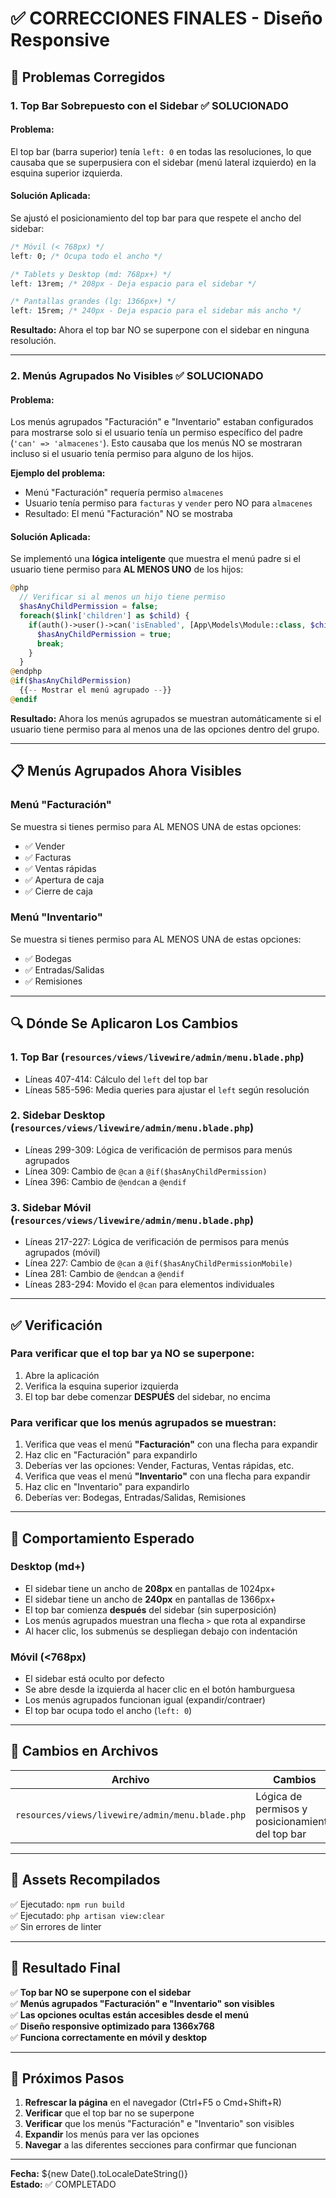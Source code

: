 # ✅ CORRECCIONES FINALES - Diseño Responsive

## 🔧 Problemas Corregidos

### 1. **Top Bar Sobrepuesto con el Sidebar** ✅ SOLUCIONADO

#### Problema:
El top bar (barra superior) tenía `left: 0` en todas las resoluciones, lo que causaba que se superpusiera con el sidebar (menú lateral izquierdo) en la esquina superior izquierda.

#### Solución Aplicada:
Se ajustó el posicionamiento del top bar para que respete el ancho del sidebar:

```css
/* Móvil (< 768px) */
left: 0; /* Ocupa todo el ancho */

/* Tablets y Desktop (md: 768px+) */
left: 13rem; /* 208px - Deja espacio para el sidebar */

/* Pantallas grandes (lg: 1366px+) */
left: 15rem; /* 240px - Deja espacio para el sidebar más ancho */
```

**Resultado:** Ahora el top bar NO se superpone con el sidebar en ninguna resolución.

---

### 2. **Menús Agrupados No Visibles** ✅ SOLUCIONADO

#### Problema:
Los menús agrupados "Facturación" e "Inventario" estaban configurados para mostrarse solo si el usuario tenía un permiso específico del padre (`'can' => 'almacenes'`). Esto causaba que los menús NO se mostraran incluso si el usuario tenía permiso para alguno de los hijos.

**Ejemplo del problema:**
- Menú "Facturación" requería permiso `almacenes`
- Usuario tenía permiso para `facturas` y `vender` pero NO para `almacenes`
- Resultado: El menú "Facturación" NO se mostraba

#### Solución Aplicada:
Se implementó una **lógica inteligente** que muestra el menú padre si el usuario tiene permiso para **AL MENOS UNO** de los hijos:

```php
@php
  // Verificar si al menos un hijo tiene permiso
  $hasAnyChildPermission = false;
  foreach($link['children'] as $child) {
    if(auth()->user()->can('isEnabled', [App\Models\Module::class, $child['can'] ?? $link['can']])) {
      $hasAnyChildPermission = true;
      break;
    }
  }
@endphp
@if($hasAnyChildPermission)
  {{-- Mostrar el menú agrupado --}}
@endif
```

**Resultado:** Ahora los menús agrupados se muestran automáticamente si el usuario tiene permiso para al menos una de las opciones dentro del grupo.

---

## 📋 Menús Agrupados Ahora Visibles

### **Menú "Facturación"**
Se muestra si tienes permiso para AL MENOS UNA de estas opciones:
- ✅ Vender
- ✅ Facturas
- ✅ Ventas rápidas
- ✅ Apertura de caja
- ✅ Cierre de caja

### **Menú "Inventario"**
Se muestra si tienes permiso para AL MENOS UNA de estas opciones:
- ✅ Bodegas
- ✅ Entradas/Salidas
- ✅ Remisiones

---

## 🔍 Dónde Se Aplicaron Los Cambios

### 1. **Top Bar** (`resources/views/livewire/admin/menu.blade.php`)
- Líneas 407-414: Cálculo del `left` del top bar
- Líneas 585-596: Media queries para ajustar el `left` según resolución

### 2. **Sidebar Desktop** (`resources/views/livewire/admin/menu.blade.php`)
- Líneas 299-309: Lógica de verificación de permisos para menús agrupados
- Línea 309: Cambio de `@can` a `@if($hasAnyChildPermission)`
- Línea 396: Cambio de `@endcan` a `@endif`

### 3. **Sidebar Móvil** (`resources/views/livewire/admin/menu.blade.php`)
- Líneas 217-227: Lógica de verificación de permisos para menús agrupados (móvil)
- Línea 227: Cambio de `@can` a `@if($hasAnyChildPermissionMobile)`
- Línea 281: Cambio de `@endcan` a `@endif`
- Líneas 283-294: Movido el `@can` para elementos individuales

---

## ✅ Verificación

### Para verificar que el top bar ya NO se superpone:
1. Abre la aplicación
2. Verifica la esquina superior izquierda
3. El top bar debe comenzar **DESPUÉS** del sidebar, no encima

### Para verificar que los menús agrupados se muestran:
1. Verifica que veas el menú **"Facturación"** con una flecha para expandir
2. Haz clic en "Facturación" para expandirlo
3. Deberías ver las opciones: Vender, Facturas, Ventas rápidas, etc.
4. Verifica que veas el menú **"Inventario"** con una flecha para expandir
5. Haz clic en "Inventario" para expandirlo
6. Deberías ver: Bodegas, Entradas/Salidas, Remisiones

---

## 🎯 Comportamiento Esperado

### **Desktop (md+)**
- El sidebar tiene un ancho de **208px** en pantallas de 1024px+
- El sidebar tiene un ancho de **240px** en pantallas de 1366px+
- El top bar comienza **después** del sidebar (sin superposición)
- Los menús agrupados muestran una flecha `>` que rota al expandirse
- Al hacer clic, los submenús se despliegan debajo con indentación

### **Móvil (<768px)**
- El sidebar está oculto por defecto
- Se abre desde la izquierda al hacer clic en el botón hamburguesa
- Los menús agrupados funcionan igual (expandir/contraer)
- El top bar ocupa todo el ancho (`left: 0`)

---

## 📝 Cambios en Archivos

| Archivo | Cambios |
|---------|---------|
| `resources/views/livewire/admin/menu.blade.php` | Lógica de permisos y posicionamiento del top bar |

---

## 🚀 Assets Recompilados

✅ Ejecutado: `npm run build`  
✅ Ejecutado: `php artisan view:clear`  
✅ Sin errores de linter  

---

## 🎉 Resultado Final

✅ **Top bar NO se superpone con el sidebar**  
✅ **Menús agrupados "Facturación" e "Inventario" son visibles**  
✅ **Las opciones ocultas están accesibles desde el menú**  
✅ **Diseño responsive optimizado para 1366x768**  
✅ **Funciona correctamente en móvil y desktop**  

---

## 🔄 Próximos Pasos

1. **Refrescar la página** en el navegador (Ctrl+F5 o Cmd+Shift+R)
2. **Verificar** que el top bar no se superpone
3. **Verificar** que los menús "Facturación" e "Inventario" son visibles
4. **Expandir** los menús para ver las opciones
5. **Navegar** a las diferentes secciones para confirmar que funcionan

---

**Fecha:** ${new Date().toLocaleDateString()}  
**Estado:** ✅ COMPLETADO



